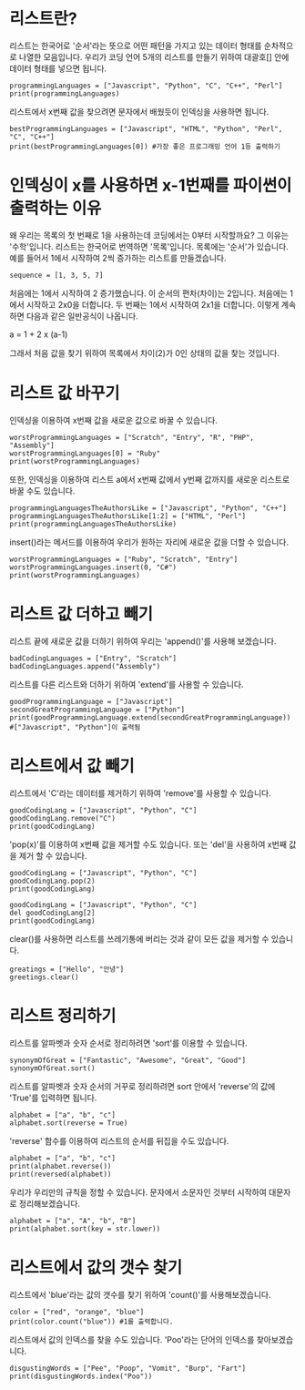 # 리스트란?
리스트는 한국어로 '순서'라는 뜻으로 어떤 패턴을 가지고 있는 데이터 형태를 순차적으로 나열한 모음입니다. 우리가 코딩 언어 5개의 리스트를 만들기 위하여 대괄호[] 안에 데이터 형태를 넣으면 됩니다.

```
programmingLanguages = ["Javascript", "Python", "C", "C++", "Perl"]
print(programmingLanguages)
```

리스트에서 x번째 값을 찾으려면 문자에서 배웠듯이 인덱싱을 사용하면 됩니다.

```
bestProgrammingLanguages = ["Javascript", "HTML", "Python", "Perl", "C", "C++"]
print(bestProgrammingLanguages[0]) #가장 좋은 프로그래밍 언어 1등 출력하기
```

# 인덱싱이 x를 사용하면 x-1번째를 파이썬이 출력하는 이유
왜 우리는 목록의 첫 번째로 1을 사용하는데 코딩에서는 0부터 시작할까요? 그 이유는 '수학'입니다. 리스트는 한국어로 번역하면 '목록'입니다. 목록에는 '순서'가 있습니다.
예를 들어서 1에서 시작하여 2씩 증가하는 리스트를 만들겠습니다.

```
sequence = [1, 3, 5, 7]
```

처음에는 1에서 시작하여 2 증가했습니다. 이 순서의 편차(차이)는 2입니다. 처음에는 1에서 시작하고 2x0을 더합니다. 두 번째는 1에서 시작하여 2x1을 더합니다. 이렇게 계속하면 다음과 같은 일반공식이 나옵니다.

a = 1 + 2 x (a-1)

그래서 처음 값을 찾기 위하여 목록에서 차이(2)가 0인 상태의 값을 찾는 것입니다.

# 리스트 값 바꾸기
인덱싱을 이용하여 x번째 값을 새로운 값으로 바꿀 수 있습니다.

```
worstProgrammingLanguages = ["Scratch", "Entry", "R", "PHP", "Assembly"]
worstProgrammingLanguages[0] = "Ruby"
print(worstProgrammingLanguages)
```

또한, 인덱싱을 이용하여 리스트 a에서 x번째 값에서 y번째 값까지를 새로운 리스트로 바꿀 수도 있습니다.

```
programmingLanguagesTheAuthorsLike = ["Javascript", "Python", "C++"]
programmingLanguagesTheAuthorsLike[1:2] = ["HTML", "Perl"]
print(programmingLanguagesTheAuthorsLike)
```

insert()라는 메서드를 이용하여 우리가 원하는 자리에 새로운 값을 더할 수 있습니다.

```
worstProgrammingLanguages = ["Ruby", "Scratch", "Entry"]
worstProgrammingLanguages.insert(0, "C#")
print(worstProgrammingLanguages)
```

# 리스트 값 더하고 빼기
리스트 끝에 새로운 값을 더하기 위하여 우리는 'append()'를 사용해 보겠습니다.

```
badCodingLanguages = ["Entry", "Scratch"]
badCodingLanguages.append("Assembly")
```

리스트를 다른 리스트와 더하기 위하여 'extend'를 사용할 수 있습니다.

```
goodProgrammingLanguage = ["Javascript"]
secondGreatProgrammingLanguage = ["Python"]
print(goodProgrammingLanguage.extend(secondGreatProgrammingLanguage)) #["Javascript", "Python"]이 출력됨
```

# 리스트에서 값 빼기
리스트에서 'C'라는 데이터를 제거하기 위하여 'remove'를 사용할 수 있습니다.

```
goodCodingLang = ["Javascript", "Python", "C"]
goodCodingLang.remove("C")
print(goodCodingLang)
```

'pop(x)'를 이용하여 x번째 값을 제거할 수도 있습니다. 또는 'del'을 사용하여 x번째 값을 제거 할 수 있습니다.

```
goodCodingLang = ["Javascript", "Python", "C"]
goodCodingLang.pop(2)
print(goodCodingLang)
```

```
goodCodingLang = ["Javascript", "Python", "C"]
del goodCodingLang[2]
print(goodCodingLang)
```

clear()를 사용하면 리스트를 쓰레기통에 버리는 것과 같이 모든 값을 제거할 수 있습니다.

```
greatings = ["Hello", "안녕"]
greetings.clear()
```

# 리스트 정리하기
리스트를 알파벳과 숫자 순서로 정리하려면 'sort'를 이용할 수 있습니다.

```
synonymOfGreat = ["Fantastic", "Awesome", "Great", "Good"]
synonymOfGreat.sort()
```

리스트를 알파벳과 숫자 순서의 거꾸로 정리하려면 sort 안에서 'reverse'의 값에 'True'를 입력하면 됩니다.

```
alphabet = ["a", "b", "c"]
alphabet.sort(reverse = True)
```

'reverse' 함수를 이용하여 리스트의 순서를 뒤집을 수도 있습니다.
```
alphabet = ["a", "b", "c"]
print(alphabet.reverse())
print(reversed(alphabet))
```

우리가 우리만의 규칙을 정할 수 있습니다. 문자에서 소문자인 것부터 시작하여 대문자로 정리해보겠습니다.

```
alphabet = ["a", "A", "b", "B"]
print(alphabet.sort(key = str.lower))
```

# 리스트에서 값의 갯수 찾기
리스트에서 'blue'라는 값의 갯수를 찾기 위하여 'count()'를 사용해보겠습니다.

```
color = ["red", "orange", "blue"]
print(color.count("blue")) #1를 출력합니다.
```

리스트에서 값의 인덱스를 찾을 수도 있습니다. 'Poo'라는 단어의 인덱스를 찾아보겠습니다.

```
disgustingWords = ["Pee", "Poop", "Vomit", "Burp", "Fart"]
print(disgustingWords.index("Poo"))
```
